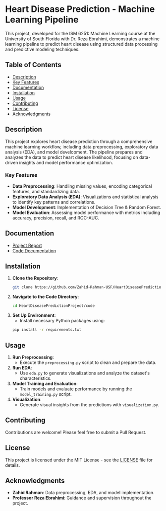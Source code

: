 # Heart Disease Prediction - Machine Learning Pipeline

This project, developed for the ISM 6251: Machine Learning course at the University of South Florida with Dr. Reza Ebrahimi, demonstrates a machine learning pipeline to predict heart disease using structured data processing and predictive modeling techniques.

## Table of Contents
- [Description](#description)
- [Key Features](#key-features)
- [Documentation](#documentation)
- [Installation](#installation)
- [Usage](#usage)
- [Contributing](#contributing)
- [License](#license)
- [Acknowledgments](#acknowledgments)

## Description
This project explores heart disease prediction through a comprehensive machine learning workflow, including data preprocessing, exploratory data analysis (EDA), and model development. The pipeline prepares and analyzes the data to predict heart disease likelihood, focusing on data-driven insights and model performance optimization.

### Key Features
- **Data Preprocessing**: Handling missing values, encoding categorical features, and standardizing data.
- **Exploratory Data Analysis (EDA)**: Visualizations and statistical analysis to identify key patterns and correlations.
- **Model Development**: Implementation of Decision Tree & Random Forest.
- **Model Evaluation**: Assessing model performance with metrics including accuracy, precision, recall, and ROC-AUC.

## Documentation
- [Project Report](heart-disease-prediction/docs/Project_Report.pdf)
- [Code Documentation](heart-disease-prediction/docs/Code_Documentation.pdf)

## Installation
1. **Clone the Repository**:
    ```bash
    git clone https://github.com/Zahid-Rahman-USF/HeartDiseasePredictionProject.git
    ```
2. **Navigate to the Code Directory**:
    ```bash
    cd HeartDiseasePredictionProject/code
    ```
3. **Set Up Environment**:
    - Install necessary Python packages using:
    ```bash
    pip install -r requirements.txt
    ```

## Usage
1. **Run Preprocessing**:
    - Execute the `preprocessing.py` script to clean and prepare the data.
2. **Run EDA**:
    - Use `eda.py` to generate visualizations and analyze the dataset's characteristics.
3. **Model Training and Evaluation**:
    - Train models and evaluate performance by running the `model_training.py` script.
4. **Visualization**:
    - Generate visual insights from the predictions with `visualization.py`.

## Contributing
Contributions are welcome! Please feel free to submit a Pull Request.

## License
This project is licensed under the MIT License - see the [LICENSE](LICENSE) file for details.

## Acknowledgments
- **Zahid Rahman**: Data preprocessing, EDA, and model implementation.
- **Professor Reza Ebrahimi**: Guidance and supervision throughout the project.
